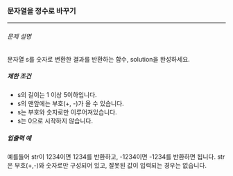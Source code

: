 ### 문자열을 정수로 바꾸기

---

###### 문제 설명

문자열 s를 숫자로 변환한 결과를 반환하는 함수, solution을 완성하세요.

##### 제한 조건

- s의 길이는 1 이상 5이하입니다.
- s의 맨앞에는 부호(+, -)가 올 수 있습니다.
- s는 부호와 숫자로만 이루어져있습니다.
- s는 0으로 시작하지 않습니다.

##### 입출력 예

예를들어 str이 1234이면 1234를 반환하고, -1234이면 -1234를 반환하면 됩니다.
str은 부호(+,-)와 숫자로만 구성되어 있고, 잘못된 값이 입력되는 경우는 없습니다.
